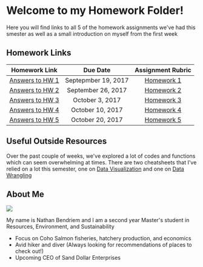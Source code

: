 

# Welcome to my Homework Folder!  
Here you will find links to all 5 of the homework assignments we've had this smester as well as a small introduction on myself from the first week

## Homework Links 

| Homework Link | Due Date | Assignment Rubric |
|:---------------:|:----------:|:-----------------:|
| [Answers to HW 1](https://github.com/nbendriem/STAT545-HW-bendriem-nathan/tree/master/STAT545HW1) | Septepmber 19, 2017 | [Homework 1](stat545.com/hw01_edit-README.html) |
| [Answers to HW 2 ](https://github.com/nbendriem/STAT545-HW-bendriem-nathan/blob/master/STAT545HW2/Answers_to_HW02.md) | September 26, 2017 | [Homework 2](stat545.com/hw02_explore-gapminder-dplyr.html) |
| [Answers to HW 3 ](https://github.com/nbendriem/STAT545-HW-bendriem-nathan/blob/master/STAT545HW3/Answers_to_HW3.md) | October 3, 2017 | [Homework 3](stat545.com/hw03_dplyr-and-more-ggplot2.html) |
| [ Answers to HW 4 ](https://github.com/nbendriem/STAT545-HW-bendriem-nathan/blob/master/STAT545HW4/Answers_to_HW4.md) | October 10, 2017 | [Homework 4](stat545.com/hw04_tidy-data-joins.html) |
| [Answers to HW 5 ](https://github.com/nbendriem/STAT545-HW-bendriem-nathan/blob/master/STAT545HW5/Answers_To_HW5.md) | October 20, 2017 | [Homework 5](stat545.com/hw05_factor-figure-boss-repo-hygiene.html) | 

## Useful Outside Resources

Over the past couple of weeks, we've explored a lot of codes and functions which can seem overwhelming at times.  There are two cheatsheets that I've relied on a lot this semester, one on [Data Visualization](https://www.rstudio.com/wp-content/uploads/2015/03/ggplot2-cheatsheet.pdf) and one on [Data Wrangling](https://www.rstudio.com/wp-content/uploads/2015/02/data-wrangling-cheatsheet.pdf)

## About Me

![](https://media.giphy.com/media/3i7zenReaUuI0/giphy.gif)

My name is Nathan Bendriem and I am a second year Master's student in Resources, Environment, and Sustainability

- Focus on Coho Salmon fisheries, hatchery production, and economics
- Avid hiker and diver (Always looking for recommendations of places to check out!)
- Upcoming CEO of Sand Dollar Enterprises
